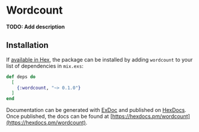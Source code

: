 # Wordcount

**TODO: Add description**

## Installation

If [available in Hex](https://hex.pm/docs/publish), the package can be installed
by adding `wordcount` to your list of dependencies in `mix.exs`:

```elixir
def deps do
  [
    {:wordcount, "~> 0.1.0"}
  ]
end
```

Documentation can be generated with [ExDoc](https://github.com/elixir-lang/ex_doc)
and published on [HexDocs](https://hexdocs.pm). Once published, the docs can
be found at [https://hexdocs.pm/wordcount](https://hexdocs.pm/wordcount).

